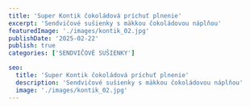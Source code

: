 ```yaml
---
title: 'Super Kontik čokoládová príchuť plnenie'
excerpt: 'Sendvičové sušienky s mäkkou čokoládovou náplňou'
featuredImage: './images/kontik_02.jpg'
publishDate: '2025-02-22'
publish: true
categories: ['SENDVIČOVÉ SUŠIENKY']

seo:
  title: 'Super Kontik čokoládová príchuť plnenie'
  description: 'Sendvičové sušienky s mäkkou čokoládovou náplňou'
  image: './images/kontik_02.jpg'
---
```

